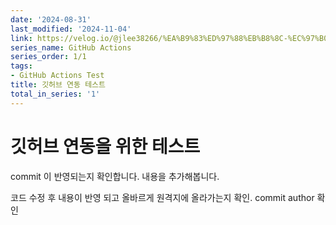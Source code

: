 ```yaml
---
date: '2024-08-31'
last_modified: '2024-11-04'
link: https://velog.io/@jlee38266/%EA%B9%83%ED%97%88%EB%B8%8C-%EC%97%B0%EB%8F%99-%ED%85%8C%EC%8A%A4%ED%8A%B8
series_name: GitHub Actions
series_order: 1/1
tags:
- GitHub Actions Test
title: 깃허브 연동 테스트
total_in_series: '1'
---
```


# 깃허브 연동을 위한 테스트

commit 이 반영되는지 확인합니다. 내용을 추가해봅니다.

코드 수정 후 내용이 반영 되고 올바르게 원격지에 올라가는지 확인. commit author 확인
